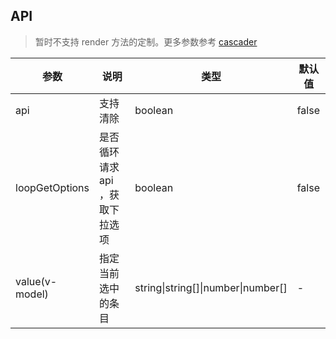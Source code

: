 ## API

> 暂时不支持 render 方法的定制。更多参数参考 [cascader](./cascader-cn)

| 参数 | 说明 | 类型 | 默认值 |
| --- | --- | --- | --- |
| api | 支持清除 | boolean | false | 
| loopGetOptions | 是否循环请求 api ，获取下拉选项 | boolean | false | 
| value(v-model) | 指定当前选中的条目 | string\|string\[]\|number\|number\[] | - |

